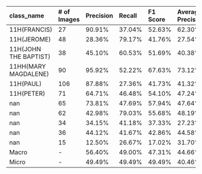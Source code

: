 | class_name            | # of Images   | Precision   | Recall   | F1 Score   | Average Precision   |
|:----------------------|:--------------|:------------|:---------|:-----------|:--------------------|
| 11H(FRANCIS)          | 27            | 90.91%      | 37.04%   | 52.63%     | 62.30%              |
| 11H(JEROME)           | 48            | 28.36%      | 79.17%   | 41.76%     | 27.54%              |
| 11H(JOHN THE BAPTIST) | 38            | 45.10%      | 60.53%   | 51.69%     | 40.38%              |
| 11HH(MARY MAGDALENE)  | 90            | 95.92%      | 52.22%   | 67.63%     | 73.12%              |
| 11H(PAUL)             | 106           | 87.88%      | 27.36%   | 41.73%     | 41.32%              |
| 11H(PETER)            | 71            | 64.71%      | 46.48%   | 54.10%     | 47.24%              |
| nan                   | 65            | 73.81%      | 47.69%   | 57.94%     | 47.64%              |
| nan                   | 62            | 42.98%      | 79.03%   | 55.68%     | 48.19%              |
| nan                   | 34            | 34.15%      | 41.18%   | 37.33%     | 27.23%              |
| nan                   | 36            | 44.12%      | 41.67%   | 42.86%     | 44.58%              |
| nan                   | 15            | 12.50%      | 26.67%   | 17.02%     | 31.70%              |
| Macro                 | -             | 56.40%      | 49.00%   | 47.31%     | 44.66%              |
| Micro                 | -             | 49.49%      | 49.49%   | 49.49%     | 40.46%              |